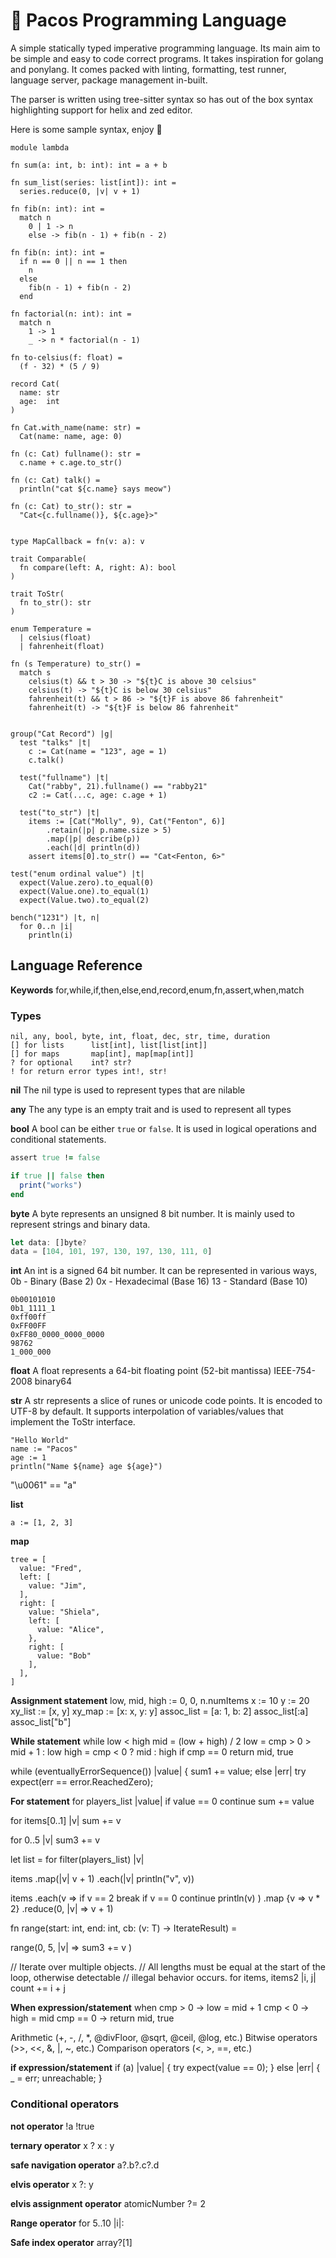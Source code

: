 # 👾 Pacos Programming Language

A simple statically typed imperative programming language. Its main aim to be simple and easy to code correct programs. It takes inspiration for golang and ponylang. It comes packed with linting, formatting, test runner, language server, package management in-built.

The parser is written using tree-sitter syntax so has out of the box syntax highlighting support for helix and zed editor.

Here is some sample syntax, enjoy 👾
```
module lambda

fn sum(a: int, b: int): int = a + b

fn sum_list(series: list[int]): int =
  series.reduce(0, |v| v + 1)

fn fib(n: int): int =
  match n
    0 | 1 -> n
    else -> fib(n - 1) + fib(n - 2)

fn fib(n: int): int =
  if n == 0 || n == 1 then
    n
  else
    fib(n - 1) + fib(n - 2)
  end

fn factorial(n: int): int =
  match n
    1 -> 1
    _ -> n * factorial(n - 1)

fn to-celsius(f: float) =
  (f - 32) * (5 / 9)

record Cat(
  name: str
  age:  int
)

fn Cat.with_name(name: str) =
  Cat(name: name, age: 0)

fn (c: Cat) fullname(): str =
  c.name + c.age.to_str()

fn (c: Cat) talk() =
  println("cat ${c.name} says meow")

fn (c: Cat) to_str(): str =
  "Cat<{c.fullname()}, ${c.age}>"


type MapCallback = fn(v: a): v

trait Comparable(
  fn compare(left: A, right: A): bool
)

trait ToStr(
  fn to_str(): str
)

enum Temperature =
  | celsius(float)
  | fahrenheit(float)

fn (s Temperature) to_str() =
  match s
    celsius(t) && t > 30 -> "${t}C is above 30 celsius"
    celsius(t) -> "${t}C is below 30 celsius"
    fahrenheit(t) && t > 86 -> "${t}F is above 86 fahrenheit"
    fahrenheit(t) -> "${t}F is below 86 fahrenheit"


group("Cat Record") |g|
  test "talks" |t|
    c := Cat(name = "123", age = 1)
    c.talk()

  test("fullname") |t|
    Cat("rabby", 21).fullname() == "rabby21"
    c2 := Cat(...c, age: c.age + 1)

  test("to_str") |t|
    items := [Cat("Molly", 9), Cat("Fenton", 6)]
        .retain(|p| p.name.size > 5)
        .map(|p| describe(p))
        .each(|d| println(d))
    assert items[0].to_str() == "Cat<Fenton, 6>"

test("enum ordinal value") |t|
  expect(Value.zero).to_equal(0)
  expect(Value.one).to_equal(1)
  expect(Value.two).to_equal(2)

bench("1231") |t, n|
  for 0..n |i|
    println(i)
```

## Language Reference

**Keywords**
for,while,if,then,else,end,record,enum,fn,assert,when,match

### Types
```
nil, any, bool, byte, int, float, dec, str, time, duration
[] for lists      list[int], list[list[int]]
[] for maps       map[int], map[map[int]]
? for optional    int? str?
! for return error types int!, str!
```

**nil**
The nil type is used to represent types that are nilable

**any**
The any type is an empty trait and is used to represent all types

**bool**
A bool can be either `true` or `false`. It is used in logical operations and conditional statements.

```rb
assert true != false

if true || false then
  print("works")
end
```

**byte**
A byte represents an unsigned 8 bit number. It is mainly used to represent strings and binary data.
```rs
let data: []byte?
data = [104, 101, 197, 130, 197, 130, 111, 0]
```

**int**
An int is a signed 64 bit number. It can be represented in various ways,
0b - Binary (Base 2)
0x - Hexadecimal (Base 16)
13 - Standard (Base 10)

```
0b00101010
0b1_1111_1
0xff00ff
0xFF00FF
0xFF80_0000_0000_0000
98762
1_000_000
```

**float**
A float represents a 64-bit floating point (52-bit mantissa) IEEE-754-2008 binary64

**str**
A str represents a slice of runes or unicode code points. It is encoded to UTF-8 by default.
It supports interpolation of variables/values that implement the ToStr interface.

```
"Hello World"
name := "Pacos"
age := 1
println("Name ${name} age ${age}")
```
"\u0061" == "a"


**list**

```
a := [1, 2, 3]
```

**map**

```
tree = [
  value: "Fred",
  left: [
    value: "Jim",
  ],
  right: [
    value: "Shiela",
    left: [
      value: "Alice",
    },
    right: [
      value: "Bob"
    ],
  ],
]
```


**Assignment statement**
low, mid, high := 0, 0, n.numItems
x := 10
y := 20
xy_list := [x, y]
xy_map := [x: x, y: y]
assoc_list = [a: 1, b: 2]
assoc_list[:a]
assoc_list["b"]

**While statement**
while low < high
  mid = (low + high) / 2
  low = cmp > 0 > mid + 1 : low
  high = cmp < 0 ? mid : high
  if cmp == 0
    return mid, true

while (eventuallyErrorSequence()) |value| {
  sum1 += value;
else |err|
  try expect(err == error.ReachedZero);

**For statement**
for players_list |value|
  if value == 0
    continue
  sum += value

for items[0..1] |v|
  sum += v

for 0..5 |v|
  sum3 += v

let list = for filter(players_list) |v|

items
  .map(|v| v + 1)
  .each(|v| println("v", v))

items
  .each(v =>
    if v == 2
      break
    if v == 0
      continue
    println(v)
  )
  .map {v => v * 2}
  .reduce(0, |v| => v + 1)

fn range(start: int, end: int, cb: (v: T) -> IterateResult) =

range(0, 5, |v| =>
  sum3 += v
)

// Iterate over multiple objects.
// All lengths must be equal at the start of the loop, otherwise detectable
// illegal behavior occurs.
for items, items2 |i, j|
  count += i + j

**When expression/statement**
when
  cmp > 0 -> low = mid + 1
  cmp < 0 -> high = mid
  cmp == 0 -> return mid, true

Arithmetic (+, -, /, *, @divFloor, @sqrt, @ceil, @log, etc.)
Bitwise operators (>>, <<, &, |, ~, etc.)
Comparison operators (<, >, ==, etc.)

**if expression/statement**
if (a) |value| {
 try expect(value == 0);
} else |err| {
    _ = err;
    unreachable;
}

### Conditional operators

**not operator**
!a
!true

**ternary operator**
x ? x : y

**safe navigation operator**
a?.b?.c?.d

**elvis operator**
x ?: y

**elvis assignment operator**
atomicNumber ?= 2

**Range operator**
for 5..10 |i|:

**Safe index operator**
array?[1]
